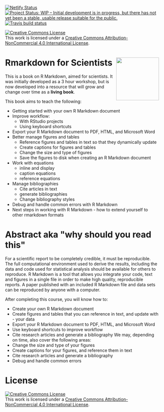 [![Netlify Status](https://api.netlify.com/api/v1/badges/ae487145-895c-4034-9090-bacf7bc99f9b/deploy-status)](https://app.netlify.com/sites/rmd4sci/deploys)[![Project Status: WIP – Initial development is in progress, but there has not yet been a stable, usable release suitable for the public.](http://www.repostatus.org/badges/latest/wip.svg)](http://www.repostatus.org/#wip) [![Travis build status](https://travis-ci.org/njtierney/rmd4sci.svg?branch=master)](https://travis-ci.org/njtierney/rmd4sci)

<a rel="license" href="http://creativecommons.org/licenses/by-nc/4.0/"><img alt="Creative Commons License" style="border-width:0" src="https://i.creativecommons.org/l/by-nc/4.0/88x31.png" /></a><br />This work is licensed under a <a rel="license" href="http://creativecommons.org/licenses/by-nc/4.0/">Creative Commons Attribution-NonCommercial 4.0 International License</a>.


# Rmarkdown for Scientists <img src="logo.png" align="right" height=140/>

This is a book on R Markdown, aimed for scientists. It was initially developed as a 3 hour workshop, but is now developed into a resource that will grow and change over time as a **living book**.

This book aims to teach the following:

- Getting started with your own R Markdown document
- Improve workflow:
  - With RStudio projects
  - Using keyboard shortcuts
- Export your R Markdown document to PDF, HTML, and Microsoft Word
- Better manage figures and tables
    - Reference figures and tables in text so that they dynamically update
    - Create captions for figures and tables
    - Change the size and type of figures
    - Save the figures to disk when creating an R Markdown document
- Work with equations
    - inline and display
    - caption equations
    - reference equations
- Manage bibliographies
  - Cite articles in text
  - generate bibliographies
  - Change bibliography styles
- Debug and handle common errors with R Markdown
- Next steps in working with R Markdown - how to extend yourself to other rmarkdown formats

# Abstract aka "why should you read this"

For a scientific report to be completely credible, it must be reproducible. The full computational environment used to derive the results, including the data and code used for statistical analysis should be available for others to reproduce.
R Markdown is a tool that allows you integrate your code, text and figures in a single file in order to make high quality, reproducible reports. A paper published with an included R Markdown file and data sets can be reproduced by anyone with a computer.

After completing this course, you will know how to:

- Create your own R Markdown document
- Create figures and tables that you can reference in text, and update with - your data
- Export your R Markdown document to PDF, HTML, and Microsoft Word
- Use keyboard shortcuts to improve workflow
- Cite research articles and generate a bibliography
We may, depending on time, also cover the following areas:
- Change the size and type of your figures
- Create captions for your figures, and reference them in text
- Cite research articles and generate a bibliography
- Debug and handle common errors

# License 

<a rel="license" href="http://creativecommons.org/licenses/by-nc/4.0/"><img alt="Creative Commons License" style="border-width:0" src="https://i.creativecommons.org/l/by-nc/4.0/88x31.png" /></a><br />This work is licensed under a <a rel="license" href="http://creativecommons.org/licenses/by-nc/4.0/">Creative Commons Attribution-NonCommercial 4.0 International License</a>.

